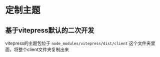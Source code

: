 # 定制主题

## 基于vitepress默认的二次开发

vitepress的主题包位于 `node_modules/vitepress/dist/client` 这个文件夹里面，将整个client文件夹复制出来

